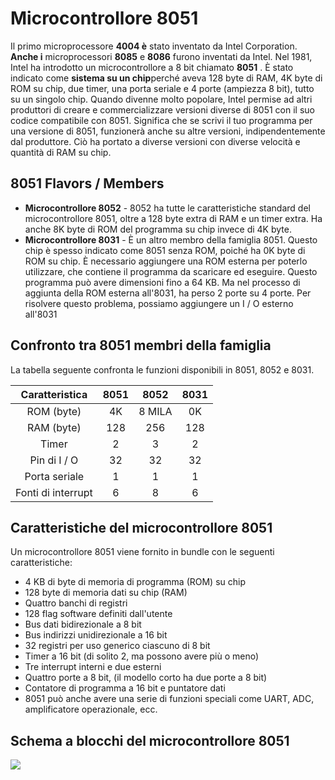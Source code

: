 # Microcontrollore 8051

Il primo microprocessore **4004 è** stato inventato da Intel Corporation. **Anche i** microprocessori **8085** e **8086** furono inventati da Intel. Nel 1981, Intel ha introdotto un microcontrollore a 8 bit chiamato **8051** . È stato indicato come **sistema su un chip**perché aveva 128 byte di RAM, 4K byte di ROM su chip, due timer, una porta  seriale e 4 porte (ampiezza 8 bit), tutto su un singolo chip. Quando divenne molto popolare, Intel permise ad altri produttori di creare e  commercializzare versioni diverse di 8051 con il suo codice compatibile  con 8051. Significa che se scrivi il tuo programma per una versione di  8051, funzionerà anche su altre versioni, indipendentemente dal  produttore. Ciò ha portato a diverse versioni con diverse velocità e quantità di RAM su chip.

## 8051 Flavors / Members

- **Microcontrollore 8052** - 8052 ha tutte le caratteristiche standard del microcontrollore 8051, oltre a 128 byte extra di RAM e un timer extra. Ha anche 8K byte di ROM del programma su chip invece di 4K byte.
- **Microcontrollore 8031** - È un altro membro della famiglia 8051. Questo chip è spesso indicato come 8051 senza ROM, poiché ha 0K byte di ROM su chip. È necessario aggiungere una ROM esterna per poterlo utilizzare, che contiene il programma da scaricare ed eseguire. Questo programma può avere dimensioni fino a 64 KB. Ma nel processo di aggiunta della ROM esterna all'8031, ha perso 2 porte su 4 porte. Per risolvere questo problema, possiamo aggiungere un I / O esterno all'8031

## Confronto tra 8051 membri della famiglia

La tabella seguente confronta le funzioni disponibili in 8051, 8052 e 8031.

|   Caratteristica   | 8051 |  8052  | 8031 |
| :----------------: | :--: | :----: | :--: |
|     ROM (byte)     |  4K  | 8 MILA |  0K  |
|     RAM (byte)     | 128  |  256   | 128  |
|       Timer        |  2   |   3    |  2   |
|    Pin di I / O    |  32  |   32   |  32  |
|   Porta seriale    |  1   |   1    |  1   |
| Fonti di interrupt |  6   |   8    |  6   |

## Caratteristiche del microcontrollore 8051

Un microcontrollore 8051 viene fornito in bundle con le seguenti caratteristiche:

- 4 KB di byte di memoria di programma (ROM) su chip
- 128 byte di memoria dati su chip (RAM)
- Quattro banchi di registri
- 128 flag software definiti dall'utente
- Bus dati bidirezionale a 8 bit
- Bus indirizzi unidirezionale a 16 bit
- 32 registri per uso generico ciascuno di 8 bit
- Timer a 16 bit (di solito 2, ma possono avere più o meno)
- Tre interrupt interni e due esterni
- Quattro porte a 8 bit, (il modello corto ha due porte a 8 bit)
- Contatore di programma a 16 bit e puntatore dati
- 8051 può anche avere una serie di funzioni speciali come UART, ADC, amplificatore operazionale, ecc.

## Schema a blocchi del microcontrollore 8051

![](https://www.tutorialspoint.com/embedded_systems/images/block_diagram.jpg)